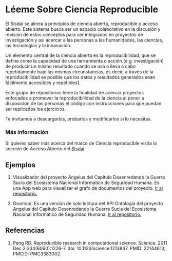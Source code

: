 # Léeme Sobre Ciencia Reproducible

El Sisdai se alinea a principios de ciencia abierta, reproducible y acceso abierto. Este sistema busca ser un espacio colaborativo en la discusión y revisión de estos conceptos para ser integrados en proyectos de investigación y así acercar a las personas a las humanidades, las ciencias, las tecnologías y la innovación.

Un elemento central de la ciencia abierta es la reproducibilidad, que se define como la capacidad de una herramienta o acción (e.g. investigación) de producir un mismo resultado cuando se usa o lleva a cabo repetidamente bajo las mismas circunstancias, es decir, a través de la reproducibilidad es posible que los datos y resultados generados sean fácilmente accesibles y  repetibles[1](#referencias).

Este grupo de repositorios tiene la finalidad de acercar proyectos enfocados a promover la reproducibilidad de la ciencia al poner a disposición de las personas el código con instrucciones para que puedan ser replicados los ejercicios.

Te invitamos a descargarlos, probarlos y modificarlos si lo necesitas.

### Más información

Si quieres saber más acerca del marco de Ciencia reproducible visita la sección de Acceso Abierto del [Sisdai](https://sisdai.conahcyt.mx/)

## Ejemplos

1. Visualizador del proyecto Angelus del Capítulo Desenredando la Guerra Sucia del Ecosistema Nacional Informático de Seguridad Humana. Es una App web para visualizar el grafo de documentos del proyecto. [Ir al repositorio.](https://codigo.conahcyt.mx/sisdai/sisdai-ciencia-reproducible/angelus_ontograph)

2. Grontopi. Es una versión de solo lectura del API Ontología del proyecto Angelus del Capítulo Desenredando la Guerra Sucia del Ecosistema Nacional Informático de Seguridad Humana. [Ir al repositorio.](https://codigo.conahcyt.mx/sisdai/sisdai-ciencia-reproducible/angelus_grontopi)

## Referencias

1. Peng RD. Reproducible research in computational science. Science. 2011 Dec 2;334(6060):1226-7. doi: 10.1126/science.1213847. PMID: 22144613; PMCID: PMC3383002.